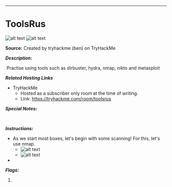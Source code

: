 ****

# ToolsRus

![alt text](https://i.imgur.com/qjX6eGI.jpg)
![alt text]()

**Source:** Created by tryhackme (ben) on TryHackMe

***Description:***
	
​	Practise using tools such as dirbuster, hydra, nmap, nikto and metasploit

***Related Hosting Links***

- TryHackMe
  - Hosted as a subscriber only room at the time of writing.
  - Link: https://tryhackme.com/room/toolsrus

***Special Notes:***

​	



***Instructions:*** 

- As we start most boxes, let's begin with some scanning! For this, let's use nmap.
  - ![alt text]()
  - ![alt text]()
- 









***Flags:***

1. 

